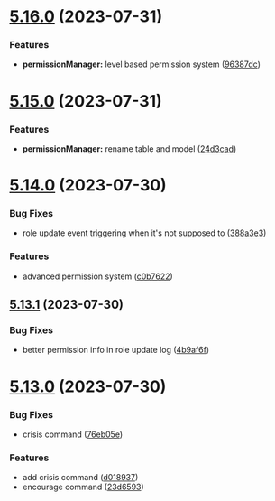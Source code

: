 # [5.16.0](https://github.com/onesoft-sudo/sudobot/compare/v5.15.0...v5.16.0) (2023-07-31)


### Features

* **permissionManager:** level based permission system ([96387dc](https://github.com/onesoft-sudo/sudobot/commit/96387dc2aa985bc1c9a0980b55e9b17458553029))



# [5.15.0](https://github.com/onesoft-sudo/sudobot/compare/v5.14.0...v5.15.0) (2023-07-31)


### Features

* **permissionManager:** rename table and model ([24d3cad](https://github.com/onesoft-sudo/sudobot/commit/24d3cadde5a754260f2361211c415067e6b020e8))



# [5.14.0](https://github.com/onesoft-sudo/sudobot/compare/v5.13.1...v5.14.0) (2023-07-30)


### Bug Fixes

* role update event triggering when it's not supposed to ([388a3e3](https://github.com/onesoft-sudo/sudobot/commit/388a3e325a9901829b779fab031753d86560cf0a))


### Features

* advanced permission system ([c0b7622](https://github.com/onesoft-sudo/sudobot/commit/c0b7622ca4edb3bff134a502b412b0403ccd275e))



## [5.13.1](https://github.com/onesoft-sudo/sudobot/compare/v5.13.0...v5.13.1) (2023-07-30)


### Bug Fixes

* better permission info in role update log ([4b9af6f](https://github.com/onesoft-sudo/sudobot/commit/4b9af6fd03cc43721ded93fcdb480c03856f023f))



# [5.13.0](https://github.com/onesoft-sudo/sudobot/compare/v5.12.3...v5.13.0) (2023-07-30)


### Bug Fixes

* crisis command ([76eb05e](https://github.com/onesoft-sudo/sudobot/commit/76eb05e1f0a6406d4a63c877e41788d0b5d885cc))


### Features

* add crisis command ([d018937](https://github.com/onesoft-sudo/sudobot/commit/d0189375084ae1518a6acbec45cbf50c3ebdfd58))
* encourage command ([23d6593](https://github.com/onesoft-sudo/sudobot/commit/23d6593a8ea125a3f6b0fb8cffe1c1b61340126b))



